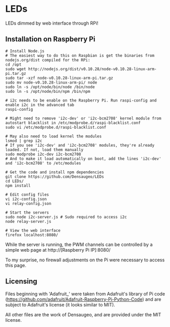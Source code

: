 # LEDs #

LEDs dimmed by web interface through RPi!

## Installation on Raspberry Pi ##

~~~
# Install Node.js
# The easiest way to do this on Raspbian is get the binaries from nodejs.org/dist compiled for the RPi:
cd /opt
sudo wget http://nodejs.org/dist/v0.10.28/node-v0.10.28-linux-arm-pi.tar.gz
sudo tar -xzf node-v0.10.28-linux-arm-pi.tar.gz
sudo mv node-v0.10.28-linux-arm-pi/ node
sudo ln -s /opt/node/bin/node /bin/node
sudo ln -s /opt/node/bin/npm /bin/npm

# i2c needs to be enable on the Raspberry Pi. Run raspi-config and enable i2c in the advanced tab
raspi-config

# Might need to remove 'i2c-dev' or 'i2c-bcm2708' kernel module from autostart blacklist in /etc/modprobe.d/raspi-blacklist.conf
sudo vi /etc/modprobe.d/raspi-blacklist.conf

# May also need to load kernel the modules
lsmod | grep i2c
# If you see 'i2c-dev' and 'i2c-bcm2708' modules, they're already loaded. If not, load them manually
sudo modprobe i2c-dev i2c-bcm2708
# And to make it load automatically on boot, add the lines 'i2c-dev' and 'i2c-bcm2708' to /etc/modules

# Get the code and install npm dependencies
git clone https://github.com/Densaugeo/LEDs
cd LEDs/
npm install

# Edit config files
vi i2c-config.json
vi relay-config.json

# Start the servers
sudo node i2c-server.js # Sudo required to access i2c
node relay-server.js

# View the web interface
firefox localhost:8080/
~~~



While the server is running, the PWM channels can be controlled by a simple web page at http://[Raspberry Pi IP]:8080/

To my surprise, no firewall adjustments on the Pi were necessary to access this page.

## Licensing ##

Files beginning with 'Adafruit_' were taken from Adafruit's library of Pi code (https://github.com/adafruit/Adafruit-Raspberry-Pi-Python-Code) and are subject to Adafruit's license (it looks similar to MIT).

All other files are the work of Densaugeo, and are provided under the MIT license.
